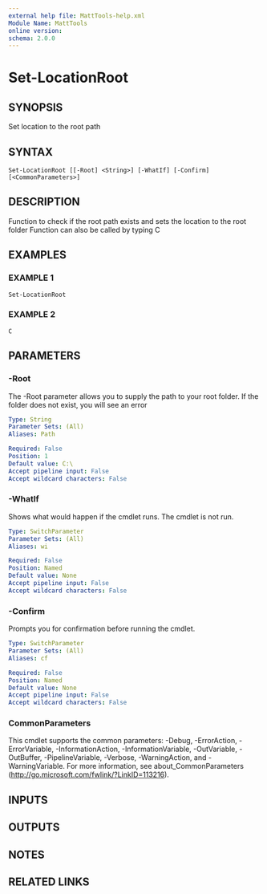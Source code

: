 ```yaml
---
external help file: MattTools-help.xml
Module Name: MattTools
online version:
schema: 2.0.0
---
```


# Set-LocationRoot

## SYNOPSIS
Set location to the root path

## SYNTAX

```
Set-LocationRoot [[-Root] <String>] [-WhatIf] [-Confirm] [<CommonParameters>]
```

## DESCRIPTION
Function to check if the root path exists and sets the location to the root folder  Function can also be called by typing C

## EXAMPLES

### EXAMPLE 1
```
Set-LocationRoot
```

### EXAMPLE 2
```
C
```

## PARAMETERS

### -Root
The -Root parameter allows you to supply the path to your root folder.
If the folder does not exist, you will see an error

```yaml
Type: String
Parameter Sets: (All)
Aliases: Path

Required: False
Position: 1
Default value: C:\
Accept pipeline input: False
Accept wildcard characters: False
```

### -WhatIf
Shows what would happen if the cmdlet runs.
The cmdlet is not run.

```yaml
Type: SwitchParameter
Parameter Sets: (All)
Aliases: wi

Required: False
Position: Named
Default value: None
Accept pipeline input: False
Accept wildcard characters: False
```

### -Confirm
Prompts you for confirmation before running the cmdlet.

```yaml
Type: SwitchParameter
Parameter Sets: (All)
Aliases: cf

Required: False
Position: Named
Default value: None
Accept pipeline input: False
Accept wildcard characters: False
```

### CommonParameters
This cmdlet supports the common parameters: -Debug, -ErrorAction, -ErrorVariable, -InformationAction, -InformationVariable, -OutVariable, -OutBuffer, -PipelineVariable, -Verbose, -WarningAction, and -WarningVariable. For more information, see about_CommonParameters (http://go.microsoft.com/fwlink/?LinkID=113216).

## INPUTS

## OUTPUTS

## NOTES

## RELATED LINKS

